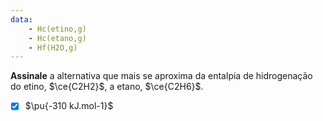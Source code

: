 ```yaml
---
data:
    - Hc(etino,g)
    - Hc(etano,g)
    - Hf(H2O,g)
---
```


**Assinale** a alternativa que mais se aproxima da entalpia de hidrogenação do etino, $\ce{C2H2}$, a etano, $\ce{C2H6}$.

- [x] $\pu{-310 kJ.mol-1}$
